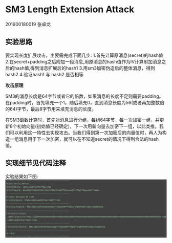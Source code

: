 # SM3 Length Extension Attack

201900180019 张卓龙

## 实验思路

要实现长度扩展攻击，主要需完成下面几步:
    1.首先计算原消息(secret)的hash值
    2.在secret+padding之后附加一段消息,用原消息的hash值作为IV计算附加消息之后的hash值,得到消息扩展后的hash1
    3.用sm3加密伪造后的整体消息，得到hash2
    4.验证hash1 与 hash2 是否相等

**攻击原理**

SM3的消息长度是64字节或者它的倍数，如果消息的长度不足则需要padding。在padding时，首先填充一个1，随后填充0，直到消息长度为56(或者再加整数倍的64)字节，最后8字节用来填充消息的长度。

在SM3函数计算时，首先对消息进行分组，每组64字节，每一次加密一组，并更新8个初始向量(初始值已经确定)，下一次用新向量去加密下一组，以此类推。我们可以利用这一特性去实现攻击。当我们得到第一次加密后的向量值时，再人为构造一组消息用于下一次加密，就可以在不知道secret的情况下得到合法的hash值。

## 实现细节见代码注释

实验结果如下图:
![攻击结果](https://github.com/Zhang-SDU/cst-project/blob/main/SM3/sm3_length_extension_attack/result.png)
